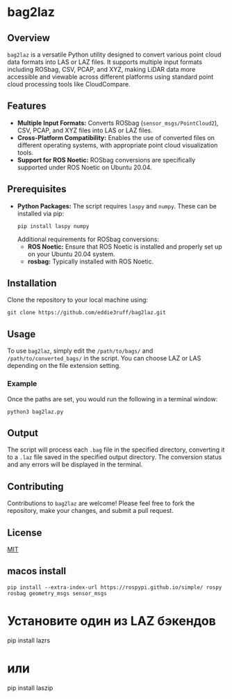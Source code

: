 # bag2laz

## Overview
`bag2laz` is a versatile Python utility designed to convert various point cloud data formats into LAS or LAZ files. It supports multiple input formats including ROSbag, CSV, PCAP, and XYZ, making LiDAR data more accessible and viewable across different platforms using standard point cloud processing tools like CloudCompare.

## Features
- **Multiple Input Formats:** Converts ROSbag (`sensor_msgs/PointCloud2`), CSV, PCAP, and XYZ files into LAS or LAZ files.
- **Cross-Platform Compatibility:** Enables the use of converted files on different operating systems, with appropriate point cloud visualization tools.
- **Support for ROS Noetic:** ROSbag conversions are specifically supported under ROS Noetic on Ubuntu 20.04.

## Prerequisites
- **Python Packages:** The script requires `laspy` and `numpy`. These can be installed via pip:
  ```shell
  pip install laspy numpy
  ```
  Additional requirements for ROSbag conversions:
  - **ROS Noetic:** Ensure that ROS Noetic is installed and properly set up on your Ubuntu 20.04 system.
  - **rosbag:** Typically installed with ROS Noetic.

## Installation
Clone the repository to your local machine using:
```shell
git clone https://github.com/eddie3ruff/bag2laz.git
```

## Usage
To use `bag2laz`, simply edit the `/path/to/bags/` and `/path/to/converted_bags/` in the script. You can choose LAZ or LAS depending on the file extension setting.

### Example
Once the paths are set, you would run the following in a terminal window:

```shell
python3 bag2laz.py
```

## Output
The script will process each `.bag` file in the specified directory, converting it to a `.laz` file saved in the specified output directory. The conversion status and any errors will be displayed in the terminal.

## Contributing
Contributions to `bag2laz` are welcome! Please feel free to fork the repository, make your changes, and submit a pull request.

## License
[MIT](https://opensource.org/licenses/MIT)



## macos install

```shell
pip install --extra-index-url https://rospypi.github.io/simple/ rospy rosbag geometry_msgs sensor_msgs
```

# Установите один из LAZ бэкендов
pip install lazrs
# или
pip install laszip
